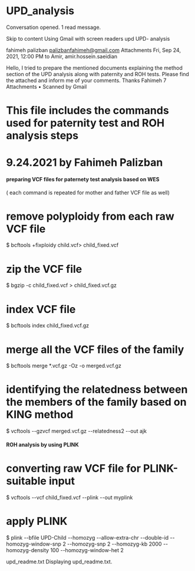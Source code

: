 # UPD_analysis

Conversation opened. 1 read message.

Skip to content
Using Gmail with screen readers
upd 
UPD- analysis

fahimeh palizban <palizbanfahimeh@gmail.com>
Attachments
Fri, Sep 24, 2021, 12:00 PM
to Amir, amir.hossein.saeidian

Hello,
 I tried to prepare the mentioned documents explaining the method section of the UPD analysis along with paternity and ROH tests.
Please find the attached and inform me of your comments.
Thanks
Fahimeh 
7
 Attachments
  •  Scanned by Gmail
# This file includes the commands used for paternity test and ROH analysis steps
# 9.24.2021 by Fahimeh Palizban




#### preparing VCF files for paternety test analysis based on WES ############
( each command is repeated for mother and father VCF file as well)

# remove polyploidy from each raw VCF file 

$  bcftools +fixploidy child.vcf> child_fixed.vcf  

# zip the VCF file

$  bgzip -c child_fixed.vcf > child_fixed.vcf.gz


# index VCF file 

$ bcftools index child_fixed.vcf.gz

# merge all the VCF files of the family

$ bcftools merge *.vcf.gz -Oz -o merged.vcf.gz

# identifying the relatedness between the members of the family based on KING method 

$  vcftools --gzvcf merged.vcf.gz --relatedness2 --out ajk

#### ROH analysis by using PLINK 

# converting raw VCF file for PLINK-suitable input

$  vcftools --vcf child_fixed.vcf --plink --out myplink

# apply PLINK

$ plink --bfile UPD-Child --homozyg --allow-extra-chr --double-id --homozyg-window-snp 2 --homozyg-snp 2 --homozyg-kb 2000 --homozyg-density 100 --homozyg-window-het 2

 
upd_readme.txt
Displaying upd_readme.txt.

